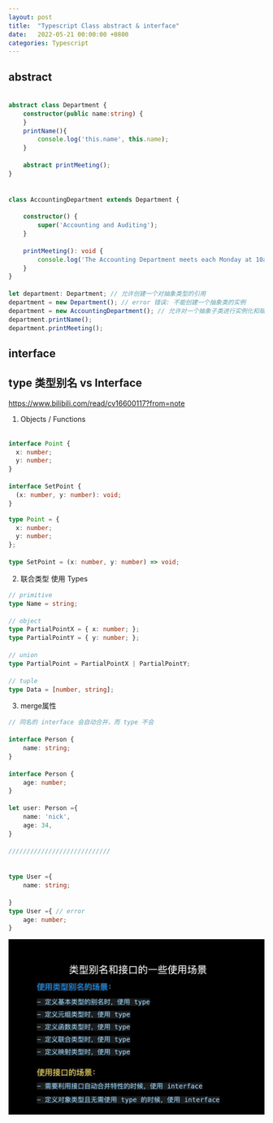 ```yaml
---
layout: post
title:  "Typescript Class abstract & interface"
date:   2022-05-21 00:00:00 +0800
categories: Typescript
---
```


## abstract

```typescript

abstract class Department {
    constructor(public name:string) {
    }
    printName(){
        console.log('this.name', this.name);
    }

    abstract printMeeting();
}


class AccountingDepartment extends Department {

    constructor() {
        super('Accounting and Auditing');
    }

    printMeeting(): void {
        console.log('The Accounting Department meets each Monday at 10am.');
    }
}

let department: Department; // 允许创建一个对抽象类型的引用
department = new Department(); // error 错误: 不能创建一个抽象类的实例
department = new AccountingDepartment(); // 允许对一个抽象子类进行实例化和赋值
department.printName();
department.printMeeting();


```


## interface


## type 类型别名 vs Interface

https://www.bilibili.com/read/cv16600117?from=note


1. Objects / Functions

```typescript

interface Point {
  x: number;
  y: number;
}

interface SetPoint {
  (x: number, y: number): void;
}
```

```typescript
type Point = {
  x: number;
  y: number;
};

type SetPoint = (x: number, y: number) => void;
```

2. 联合类型 使用 Types

```typescript
// primitive
type Name = string;

// object
type PartialPointX = { x: number; };
type PartialPointY = { y: number; };

// union
type PartialPoint = PartialPointX | PartialPointY;

// tuple
type Data = [number, string];

```

3. merge属性

```typescript
// 同名的 interface 会自动合并，而 type 不会

interface Person {
    name: string;
}

interface Person {
    age: number;
}

let user: Person ={
    name: 'nick',
    age: 34,
}

////////////////////////////


type User ={
    name: string;

}
type User ={ // error
    age: number; 
}

```

![img.png](/assets/interface_vs_type.png)


